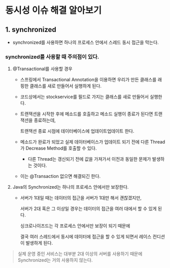 # 동시성 이슈 해결 알아보기

## 1. synchronized
- synchronized를 사용하면 하나의 프로세스 안에서 스레드 동시 접근을 막는다.

### synchronized를 사용할 때 주의점이 있다.
1. @Transactional를 사용할 경우
   - 스프링에서 Transactional Annotation을 이용하면 우리가 만든 클래스를
     래핑한 클래스를 새로 만들어서 실행하게 된다.
  
   - 코드상에서는 stockservice를 필드로 가지는 클래스를 새로 만들어서 실행한다.
  
   - 트랜잭션을 시작한 후에 메소드를 호출하고 메소드 실행이 종료가 된다면 트랜잭션을 종료하는데,
    
     트랜잭션 종료 시점에 데이터베이스에 업데이트업데이트 한다.

   - 메소드가 완료가 되었고 실제 데이터베이스가 업데이트 되기 전에 다른 Thread가 Decrease Method를 호출할 수 있다.
     - 다른 Thread는 갱신되기 전에 값을 가져가서 이전과 동일한 문제가 발생하는 것이다.
   - 이는 @Transaction 없으면 해결되긴 한다.
2. Java의 Synchronized는 하나의 프로세스 안에서만 보장한다.
    - 서버가 1대일 때는 데이터의 접근을 서버가 1대만 해서 괜찮겠지만,
      
      서버가 2대 혹은 그 이상일 경우는 데이터의 접근을 여러 대에서 할 수 있게 된다.
   
      싱크로나이즈드는 각 프로세스 안에서만 보장이 되기 때문에 
    
      결국 여러 스레드에서 동시에 데이터에 접근을 할 수 있게 되면서 레이스 컨디션이 발생하게 된다.

> 실제 운영 중인 서비스는 대부분 2대 이상의 서버를 사용하기 때문에
> Synchronized는 거의 사용하지 않는다.
